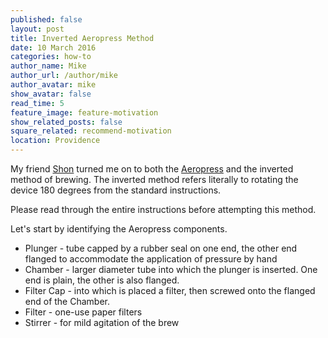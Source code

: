 ```yaml
---
published: false
layout: post
title: Inverted Aeropress Method
date: 10 March 2016
categories: how-to
author_name: Mike
author_url: /author/mike
author_avatar: mike
show_avatar: false
read_time: 5
feature_image: feature-motivation
show_related_posts: false
square_related: recommend-motivation
location: Providence
---
```


My friend [Shon](http://shonm.com/) turned me on to both the [Aeropress](http://www.aerobie.com/product/aeropress/) and the inverted method of brewing. The inverted method refers literally to rotating the device 180 degrees from the standard instructions.

Please read through the entire instructions before attempting this method.

Let's start by identifying the Aeropress components.

* Plunger - tube capped by a rubber seal on one end, the other end flanged to accommodate the application of pressure by hand
* Chamber - larger diameter tube into which the plunger is inserted. One end is plain, the other is also flanged.
* Filter Cap - into which is placed a filter, then screwed onto the flanged end of the Chamber.
* Filter - one-use paper filters
* Stirrer - for mild agitation of the brew
